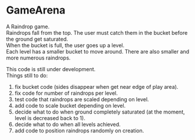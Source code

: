 # GameArena
A Raindrop game.  
Raindrops fall from the top.  The user must catch them in the bucket before the ground get saturated.  
When the bucket is full, the user goes up a level.  
Each level has a smaller bucket to move around.  There are also smaller and more numerous raindrops.  

This code is still under development.  
Things still to do:  
1. fix bucket code (sides disappear when get near edge of play area).  
2. fix code for number of raindrops per level.  
3. test code that raindrops are scaled depending on level.  
3. add code to scale bucket depending on level.  
4. decide what to do when ground completely saturated (at the moment, level is decreased back to 1).  
5. decide what to do when all levels achieved.  
6. add code to position raindrops randomly on creation.  
